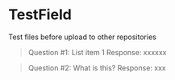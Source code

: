 # TestField
Test files before upload to other repositories


> Question #1: List item 1
> Response: xxxxxx

> Question #2: What is this?
> Response: xxx
